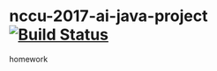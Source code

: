 # nccu-2017-ai-java-project  [![Build Status](https://travis-ci.org/mybaseball52/nccu-2017-ai-java-project.svg?branch=master)](https://travis-ci.org/mybaseball52/nccu-2017-ai-java-project)

homework
